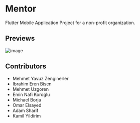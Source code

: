 # Mentor

Flutter Mobile Application Project for a non-profit organization.


## Previews

![image](https://user-images.githubusercontent.com/64453575/140504653-9e962c14-618b-49a8-9444-28a7acd2ceb2.png)


## Contributors

- Mehmet Yavuz Zenginerler  
- Ibrahim Eren Bisen 
- Mehmet Uzgoren
- Emin Nafi Koroglu
- Michael Borja
- Omar Elsayed
- Adam Sharif
- Kamil Yildirim


<!-- A few resources to get you started if this is your first Flutter project:
## Getting Started
- [Lab: Write your first Flutter app](https://flutter.dev/docs/get-started/codelab)
- [Cookbook: Useful Flutter samples](https://flutter.dev/docs/cookbook)

For help getting started with Flutter, view our
[online documentation](https://flutter.dev/docs), which offers tutorials,
samples, guidance on mobile development, and a full API reference. -->
